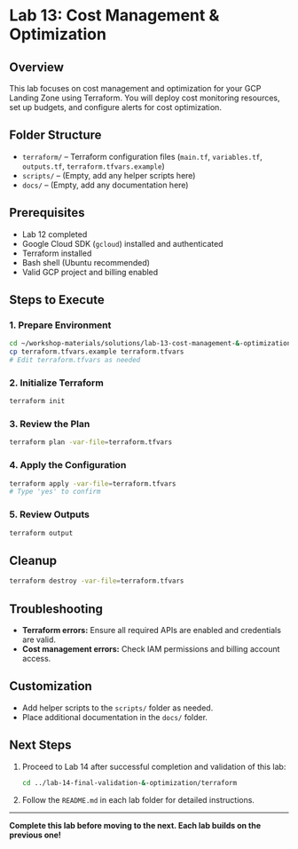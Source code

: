 # Lab 13: Cost Management & Optimization

## Overview
This lab focuses on cost management and optimization for your GCP Landing Zone using Terraform. You will deploy cost monitoring resources, set up budgets, and configure alerts for cost optimization.

## Folder Structure
- `terraform/` – Terraform configuration files (`main.tf`, `variables.tf`, `outputs.tf`, `terraform.tfvars.example`)
- `scripts/` – (Empty, add any helper scripts here)
- `docs/` – (Empty, add any documentation here)

## Prerequisites
- Lab 12 completed
- Google Cloud SDK (`gcloud`) installed and authenticated
- Terraform installed
- Bash shell (Ubuntu recommended)
- Valid GCP project and billing enabled

## Steps to Execute

### 1. Prepare Environment
```bash
cd ~/workshop-materials/solutions/lab-13-cost-management-&-optimization/terraform
cp terraform.tfvars.example terraform.tfvars
# Edit terraform.tfvars as needed
```

### 2. Initialize Terraform
```bash
terraform init
```

### 3. Review the Plan
```bash
terraform plan -var-file=terraform.tfvars
```

### 4. Apply the Configuration
```bash
terraform apply -var-file=terraform.tfvars
# Type 'yes' to confirm
```

### 5. Review Outputs
```bash
terraform output
```

## Cleanup
```bash
terraform destroy -var-file=terraform.tfvars
```

## Troubleshooting
- **Terraform errors:** Ensure all required APIs are enabled and credentials are valid.
- **Cost management errors:** Check IAM permissions and billing account access.

## Customization
- Add helper scripts to the `scripts/` folder as needed.
- Place additional documentation in the `docs/` folder.

## Next Steps
1. Proceed to Lab 14 after successful completion and validation of this lab:
   ```bash
   cd ../lab-14-final-validation-&-optimization/terraform
   ```
2. Follow the `README.md` in each lab folder for detailed instructions.

---

**Complete this lab before moving to the next. Each lab builds on the previous one!**
